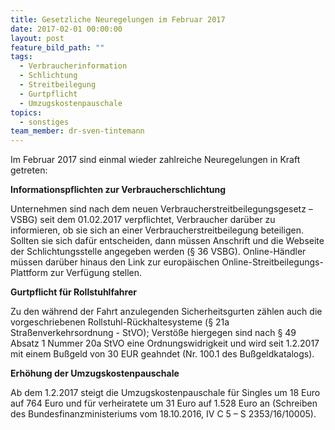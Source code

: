 ```yaml
---
title: Gesetzliche Neuregelungen im Februar 2017
date: 2017-02-01 00:00:00
layout: post
feature_bild_path: ""
tags:
  - Verbraucherinformation
  - Schlichtung
  - Streitbeilegung
  - Gurtpflicht
  - Umzugskostenpauschale
topics:
  - sonstiges
team_member: dr-sven-tintemann
---
```



Im Februar 2017 sind einmal wieder zahlreiche Neuregelungen in Kraft getreten:

**Informationspflichten zur Verbraucherschlichtung**

Unternehmen sind nach dem neuen Verbraucherstreitbeilegungsgesetz – VSBG) seit dem 01.02.2017 verpflichtet, Verbraucher darüber zu informieren, ob sie sich an einer Verbraucherstreitbeilegung beteiligen. Sollten sie sich dafür entscheiden, dann müssen Anschrift und die Webseite der Schlichtungsstelle angegeben werden (§ 36 VSBG). Online-Händler müssen darüber hinaus den Link zur europäischen Online-Streitbeilegungs-Plattform zur Verfügung stellen.

**Gurtpflicht für Rollstuhlfahrer**

Zu den während der Fahrt anzulegenden Sicherheitsgurten zählen auch die vorgeschriebenen Rollstuhl-Rückhaltesysteme (§ 21a Straßenverkehrsordnung - StVO); Verstöße hiergegen sind nach § 49 Absatz 1 Nummer 20a StVO eine Ordnungswidrigkeit und wird seit 1.2.2017 mit einem Bußgeld von 30 EUR geahndet (Nr. 100.1 des Bußgeldkatalogs).

**Erhöhung der Umzugskostenpauschale**

Ab dem 1.2.2017 steigt die Umzugskostenpauschale für Singles um 18 Euro auf 764 Euro und für verheiratete um 31 Euro auf 1.528 Euro an (Schreiben des Bundesfinanzministeriums vom 18.10.2016, IV C 5 – S 2353/16/10005).